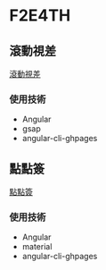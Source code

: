 # F2E4TH

## 滾動視差

[滾動視差](https://raquelyang.github.io/F2E-4TH/event-website)

### 使用技術
- Angular
- gsap
- angular-cli-ghpages

## 點點簽

[點點簽](https://raquelyang.github.io/F2E-4TH/pdf-signature)

### 使用技術
- Angular
- material
- angular-cli-ghpages
